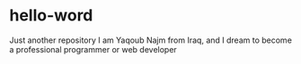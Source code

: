# hello-word
Just another repository
I am Yaqoub Najm from Iraq, and I dream to become a professional programmer or web developer

